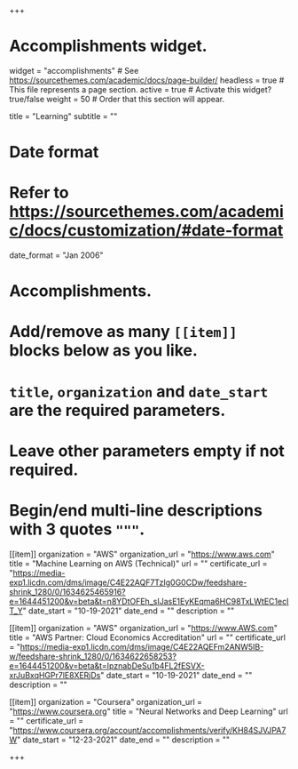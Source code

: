 +++
# Accomplishments widget.
widget = "accomplishments"  # See https://sourcethemes.com/academic/docs/page-builder/
headless = true  # This file represents a page section.
active = true  # Activate this widget? true/false
weight = 50  # Order that this section will appear.

title = "Learning"
subtitle = ""

# Date format
#   Refer to https://sourcethemes.com/academic/docs/customization/#date-format
date_format = "Jan 2006"

# Accomplishments.
#   Add/remove as many `[[item]]` blocks below as you like.
#   `title`, `organization` and `date_start` are the required parameters.
#   Leave other parameters empty if not required.
#   Begin/end multi-line descriptions with 3 quotes `"""`.

[[item]]
  organization = "AWS"
  organization_url = "https://www.aws.com"
  title = "Machine Learning on AWS (Technical)"
  url = ""
  certificate_url = "https://media-exp1.licdn.com/dms/image/C4E22AQF7TzIg0G0CDw/feedshare-shrink_1280/0/1634625465916?e=1644451200&v=beta&t=n8YDtOFEh_sIJasE1EyKEqma6HC98TxLWtEC1ecIT_Y"
  date_start = "10-19-2021"
  date_end = ""
  description = ""

[[item]]
  organization = "AWS"
  organization_url = "https://www.AWS.com"
  title = "AWS Partner: Cloud Economics Accreditation"
  url = ""
  certificate_url = "https://media-exp1.licdn.com/dms/image/C4E22AQEFm2ANW5IB-w/feedshare-shrink_1280/0/1634622658253?e=1644451200&v=beta&t=IpznabDeSu1b4FL2fESVX-xrJuBxqHGPr7lE8XERjDs"
  date_start = "10-19-2021"
  date_end = ""
  description = ""
  
[[item]]
  organization = "Coursera"
  organization_url = "https://www.coursera.org"
  title = "Neural Networks and Deep Learning"
  url = ""
  certificate_url = "https://www.coursera.org/account/accomplishments/verify/KH84SJVJPA7W"
  date_start = "12-23-2021"
  date_end = ""
  description = ""

+++
